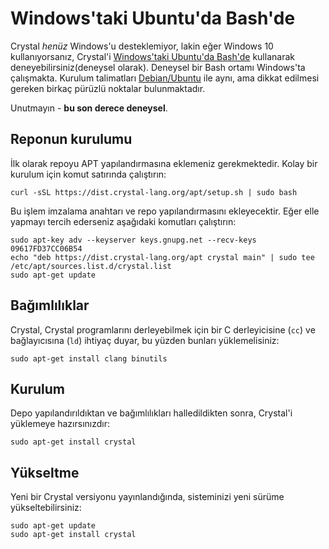 # Windows'taki Ubuntu'da Bash'de

Crystal _henüz_ Windows'u desteklemiyor, lakin eğer Windows 10 kullanıyorsanız, Crystal'i [Windows'taki Ubuntu'da Bash'de](https://msdn.microsoft.com/en-us/commandline/wsl/about) kullanarak deneyebilirsiniz(deneysel olarak). Deneysel bir Bash ortamı Windows'ta çalışmakta. Kurulum talimatları [Debian/Ubuntu](on_debian_and_ubuntu.md) ile aynı, ama dikkat edilmesi gereken birkaç pürüzlü noktalar bulunmaktadır.

Unutmayın - **bu son derece deneysel**.

## Reponun kurulumu

İlk olarak repoyu APT yapılandırmasına eklemeniz gerekmektedir. Kolay bir kurulum için komut satırında çalıştırın:

```
curl -sSL https://dist.crystal-lang.org/apt/setup.sh | sudo bash
```


Bu işlem imzalama anahtarı ve repo yapılandırmasını ekleyecektir. Eğer elle yapmayı tercih ederseniz aşağıdaki komutları çalıştırın:

```
sudo apt-key adv --keyserver keys.gnupg.net --recv-keys 09617FD37CC06B54
echo "deb https://dist.crystal-lang.org/apt crystal main" | sudo tee /etc/apt/sources.list.d/crystal.list
sudo apt-get update
```

## Bağımlılıklar
Crystal, Crystal programlarını derleyebilmek için bir C derleyicisine (`cc`) ve bağlayıcısına (`ld`) ihtiyaç duyar, bu yüzden bunları yüklemelisiniz:

```
sudo apt-get install clang binutils
```

## Kurulum
Depo yapılandırıldıktan ve bağımlılıkları halledildikten sonra, Crystal'i yüklemeye hazırsınızdır:

```
sudo apt-get install crystal
```

## Yükseltme

Yeni bir Crystal versiyonu yayınlandığında, sisteminizi yeni sürüme yükseltebilirsiniz:

```
sudo apt-get update
sudo apt-get install crystal
```
